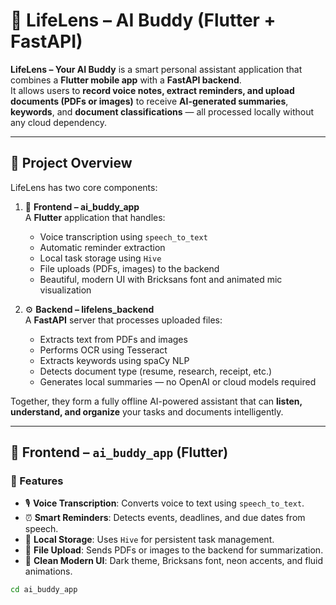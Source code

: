 # 🌿 LifeLens – AI Buddy (Flutter + FastAPI)

**LifeLens – Your AI Buddy** is a smart personal assistant application that combines a **Flutter mobile app** with a **FastAPI backend**.  
It allows users to **record voice notes, extract reminders, and upload documents (PDFs or images)** to receive **AI-generated summaries**, **keywords**, and **document classifications** — all processed locally without any cloud dependency.

---

## 🧠 Project Overview

LifeLens has two core components:

1. 🧩 **Frontend – ai_buddy_app**  
   A **Flutter** application that handles:
   - Voice transcription using `speech_to_text`
   - Automatic reminder extraction
   - Local task storage using `Hive`
   - File uploads (PDFs, images) to the backend
   - Beautiful, modern UI with Bricksans font and animated mic visualization

2. ⚙️ **Backend – lifelens_backend**  
   A **FastAPI** server that processes uploaded files:
   - Extracts text from PDFs and images
   - Performs OCR using Tesseract
   - Extracts keywords using spaCy NLP
   - Detects document type (resume, research, receipt, etc.)
   - Generates local summaries — no OpenAI or cloud models required

Together, they form a fully offline AI-powered assistant that can **listen, understand, and organize** your tasks and documents intelligently.

---

## 🎨 Frontend – `ai_buddy_app` (Flutter)

### 🧩 Features
- 🎙️ **Voice Transcription**: Converts voice to text using `speech_to_text`.  
- ⏰ **Smart Reminders**: Detects events, deadlines, and due dates from speech.  
- 💾 **Local Storage**: Uses `Hive` for persistent task management.  
- 📄 **File Upload**: Sends PDFs or images to the backend for summarization.  
- 💬 **Clean Modern UI**: Dark theme, Bricksans font, neon accents, and fluid animations.

```bash
cd ai_buddy_app
